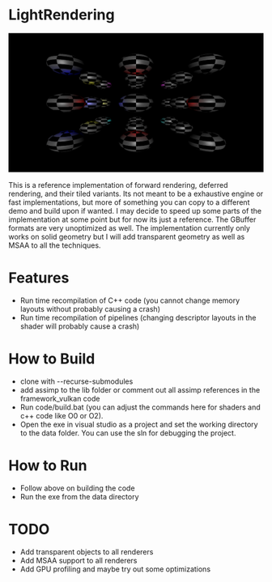 # LightRendering

![](data/Screenshots1.png)
<p align="center">
</p>

This is a reference implementation of forward rendering, deferred rendering, and their tiled variants. Its not meant to be a exhaustive engine or fast implementations, but more of something you can copy to a different demo and build upon if wanted. I may decide to speed up some parts of the implementation at some point but for now its just a reference. The GBuffer formats are very unoptimized as well. The implementation currently only works on solid geometry but I will add transparent geometry as well as MSAA to all the techniques.

# Features

- Run time recompilation of C++ code (you cannot change memory layouts without probably causing a crash)
- Run time recompilation of pipelines (changing descriptor layouts in the shader will probably cause a crash)

# How to Build

- clone with --recurse-submodules
- add assimp to the lib folder or comment out all assimp references in the framework_vulkan code
- Run code/build.bat (you can adjust the commands here for shaders and c++ code like O0 or O2). 
- Open the exe in visual studio as a project and set the working directory to the data folder. You can use the sln for debugging the project.

# How to Run

- Follow above on building the code
- Run the exe from the data directory

# TODO

- Add transparent objects to all renderers
- Add MSAA support to all renderers
- Add GPU profiling and maybe try out some optimizations
